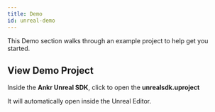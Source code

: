 ```yaml
---
title: Demo
id: unreal-demo
---
```


This Demo section walks through an example project to help get you started. 

## View Demo Project

Inside the **Ankr Unreal SDK**, click to open the **unrealsdk.uproject**

It will automatically open inside the Unreal Editor.